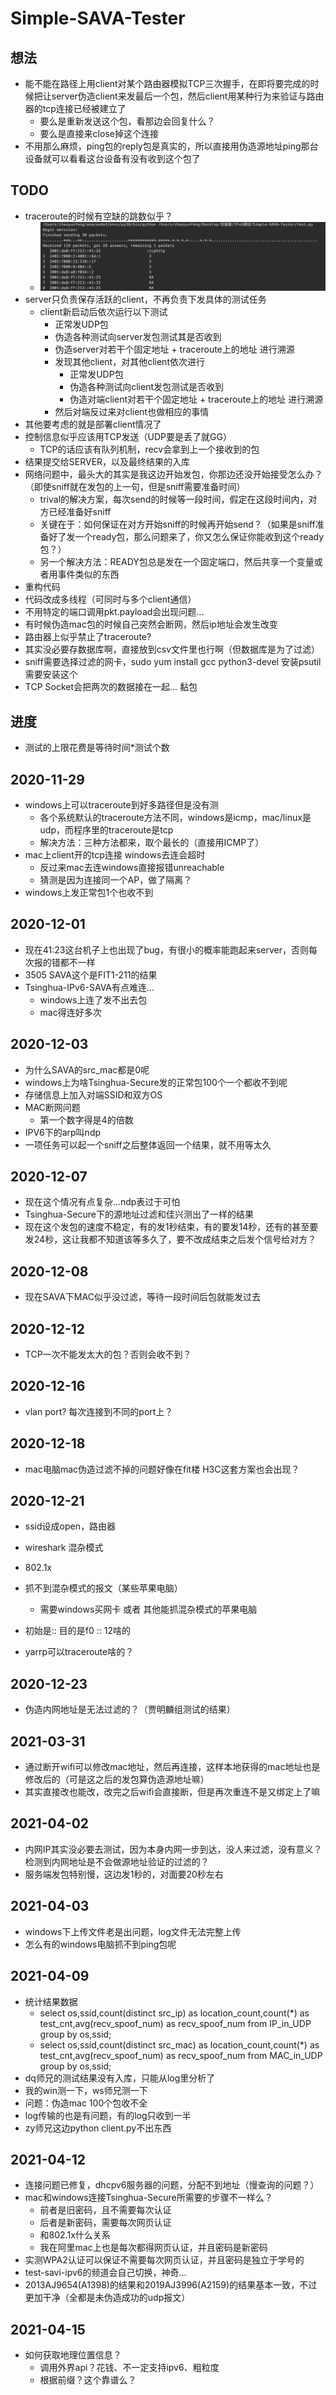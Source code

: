 # Simple-SAVA-Tester

## 想法
 - 能不能在路径上用client对某个路由器模拟TCP三次握手，在即将要完成的时候把让server伪造client来发最后一个包，然后client用某种行为来验证与路由器的tcp连接已经被建立了
    - 要么是重新发送这个包，看那边会回复什么？
    - 要么是直接来close掉这个连接
 - 不用那么麻烦，ping包的reply包是真实的，所以直接用伪造源地址ping那台设备就可以看看这台设备有没有收到这个包了
 
## TODO
 - traceroute的时候有空缺的跳数似乎？
    - ![traceroute](traceroute.png)
 - server只负责保存活跃的client，不再负责下发具体的测试任务
    - client新启动后依次运行以下测试
        - 正常发UDP包
        - 伪造各种测试向server发包测试其是否收到
        - 伪造server对若干个固定地址 + traceroute上的地址 进行溯源
        - 发现其他client，对其他client依次进行
            - 正常发UDP包
            - 伪造各种测试向client发包测试是否收到
            - 伪造对端client对若干个固定地址 + traceroute上的地址 进行溯源
        - 然后对端反过来对client也做相应的事情
 - 其他要考虑的就是部署client情况了
 - 控制信息似乎应该用TCP发送（UDP要是丢了就GG）
    - TCP的话应该有队列机制，recv会拿到上一个接收到的包
 - 结果提交给SERVER，以及最终结果的入库
 - 网络问题中，最头大的其实是我这边开始发包，你那边还没开始接受怎么办？（即使sniff就在发包的上一句，但是sniff需要准备时间）
    - trival的解决方案，每次send的时候等一段时间，假定在这段时间内，对方已经准备好sniff
    - 关键在于：如何保证在对方开始sniff的时候再开始send？（如果是sniff准备好了发一个ready包，那么问题来了，你又怎么保证你能收到这个ready包？）
    - 另一个解决方法：READY包总是发在一个固定端口，然后共享一个变量或者用事件类似的东西
 - 重构代码
 - 代码改成多线程（可同时与多个client通信）
 - 不用特定的端口调用pkt.payload会出现问题...
 - 有时候伪造mac包的时候自己突然会断网，然后ip地址会发生改变
 - 路由器上似乎禁止了traceroute?
 - 其实没必要存数据库啊，直接放到csv文件里也行啊（但数据库是为了过滤）
 - sniff需要选择过滤的网卡，sudo yum install gcc python3-devel 安装psutil需要安装这个
 - TCP Socket会把两次的数据接在一起... 黏包
 
## 进度
 - 测试的上限花费是等待时间*测试个数
 
## 2020-11-29
 - windows上可以traceroute到好多路径但是没有测
    - 各个系统默认的traceroute方法不同，windows是icmp，mac/linux是udp，而程序里的traceroute是tcp
    - 解决方法：三种方法都来，取个最长的（直接用ICMP了）
 - mac上client开的tcp连接 windows去连会超时
    - 反过来mac去连windows直接报错unreachable
    - 猜测是因为连接同一个AP，做了隔离？
 - windows上发正常包1个也收不到

## 2020-12-01
 - 现在41:23这台机子上也出现了bug，有很小的概率能跑起来server，否则每次报的错都不一样
 - 3505 SAVA这个是FIT1-211的结果
 - Tsinghua-IPv6-SAVA有点难连...
    - windows上连了发不出去包
    - mac得连好多次
    
## 2020-12-03
 - 为什么SAVA的src_mac都是0呢
 - windows上为啥Tsinghua-Secure发的正常包100个一个都收不到呢
 - 存储信息上加入对端SSID和双方OS
 - MAC断网问题
    - 第一个数字得是4的倍数
 - IPV6下的arp叫ndp
 - 一项任务可以起一个sniff之后整体返回一个结果，就不用等太久

## 2020-12-07
 - 现在这个情况有点复杂...ndp表过于可怕
 - Tsinghua-Secure下的源地址过滤和佳兴测出了一样的结果
 - 现在这个发包的速度不稳定，有的发1秒结束，有的要发14秒，还有的甚至要发24秒，这让我都不知道该等多久了，要不改成结束之后发个信号给对方？

## 2020-12-08
 - 现在SAVA下MAC似乎没过滤，等待一段时间后包就能发过去
 
## 2020-12-12
 - TCP一次不能发太大的包？否则会收不到？
 
## 2020-12-16
 - vlan port? 每次连接到不同的port上？
 
## 2020-12-18
 - mac电脑mac伪造过滤不掉的问题好像在fit楼 H3C这套方案也会出现？
 
## 2020-12-21
 - ssid设成open，路由器
 - wireshark 混杂模式
 - 802.1x
 
 - 抓不到混杂模式的报文（某些苹果电脑）
    - 需要windows买网卡 或者 其他能抓混杂模式的苹果电脑
 - 初始是:: 目的是f0 :: 12啥的
 - yarrp可以traceroute啥的？
 
## 2020-12-23
 - 伪造内网地址是无法过滤的？（贾明麟组测试的结果）
 
## 2021-03-31
 - 通过断开wifi可以修改mac地址，然后再连接，这样本地获得的mac地址也是修改后的（可是这之后的发包算伪造源地址嘛）
 - 其实直接改也能改，改完之后wifi会直接断，但是再次重连不是又绑定上了嘛

## 2021-04-02
 - 内网IP其实没必要去测试，因为本身内网一步到达，没人来过滤，没有意义？检测到内网地址是不会做源地址验证的过滤的？
 - 服务端发包特别慢，这边发1秒的，对面要20秒左右 
## 2021-04-03
 - windows下上传文件老是出问题，log文件无法完整上传
 - 怎么有的windows电脑抓不到ping包呢
 
## 2021-04-09
 - 统计结果数据
    - select os,ssid,count(distinct src_ip) as location_count,count(*) as test_cnt,avg(recv_spoof_num) as recv_spoof_num from IP_in_UDP group by os,ssid;
    - select os,ssid,count(distinct src_mac) as location_count,count(*) as test_cnt,avg(recv_spoof_num) as recv_spoof_num from MAC_in_UDP group by os,ssid; 
 - dq师兄的测试结果没有入库，只能从log里分析了
 - 我的win测一下，ws师兄测一下       
 - 问题：伪造mac 100个包收不全 
 - log传输的也是有问题，有的log只收到一半
 - zy师兄这边python client.py不出东西
 
## 2021-04-12
 - 连接问题已修复，dhcpv6服务器的问题，分配不到地址（慢查询的问题？）
 - mac和windows连接Tsinghua-Secure所需要的步骤不一样么？
    - 前者是旧密码，且不需要每次认证
    - 后者是新密码，需要每次网页认证
    - 和802.1x什么关系
    - 我在阿里mac上也是每次都得网页认证，并且密码是新密码
 - 实测WPA2认证可以保证不需要每次网页认证，并且密码是独立于学号的
 - test-savi-ipv6的频道会自己切换，神奇...
 - 2013AJ9654(A1398)的结果和2019AJ3996(A2159)的结果基本一致，不过更加干净（全都是未伪造成功的udp报文）

## 2021-04-15
 - 如何获取地理位置信息？
    - 调用外界api？花钱、不一定支持ipv6、粗粒度
    - 根据前缀？这个靠谱么？